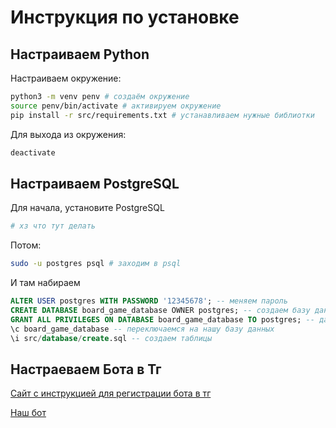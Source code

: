 # Инструкция по установке

## Настраиваем Python
Настраиваем окружение:
```bash
python3 -m venv penv # создаём окружение
source penv/bin/activate # активируем окружение
pip install -r src/requirements.txt # устанавливаем нужные библиотки
```
Для выхода из окружения:
```bash
deactivate 
```
## Настраиваем PostgreSQL
Для начала, установите PostgreSQL
```bash
# хз что тут делать
```

Потом:
```bash
sudo -u postgres psql # заходим в psql
```
И там набираем
```sql
ALTER USER postgres WITH PASSWORD '12345678'; -- меняем пароль
CREATE DATABASE board_game_database OWNER postgres; -- создаем базу данных
GRANT ALL PRIVILEGES ON DATABASE board_game_database TO postgres; -- даем все привилегии
\c board_game_database -- переключаемся на нашу базу данных
\i src/database/create.sql -- создаем таблицы
```
## Настраеваем Бота в Тг
[Сайт с инструкцией для регистрации бота в тг](https://ibot.by/info/base/token/)

[Наш бот](https://t.me/BoardGameManagerBot)
